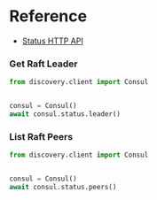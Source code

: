 # Reference

- [Status HTTP API](https://www.consul.io/api-docs/status)

### Get Raft Leader

```python
from discovery.client import Consul


consul = Consul()
await consul.status.leader()
```

### List Raft Peers

```python
from discovery.client import Consul


consul = Consul()
await consul.status.peers()
```
